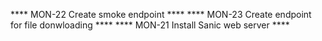 **** MON-22 Create smoke endpoint ****
**** MON-23 Create endpoint for file donwloading ****
**** MON-21 Install Sanic web server ****
